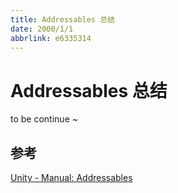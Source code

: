 ```yaml
---
title: Addressables 总结
date: 2000/1/1
abbrlink: e6335314
---
```




# Addressables 总结

to be continue ~

## 参考

[Unity - Manual: Addressables](https://docs.unity3d.com/Manual/com.unity.addressables.html)